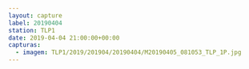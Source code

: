 ```yaml
---
layout: capture
label: 20190404
station: TLP1
date: 2019-04-04 21:00:00+00:00
capturas:
  - imagem: TLP1/2019/201904/20190404/M20190405_081053_TLP_1P.jpg
---
```


